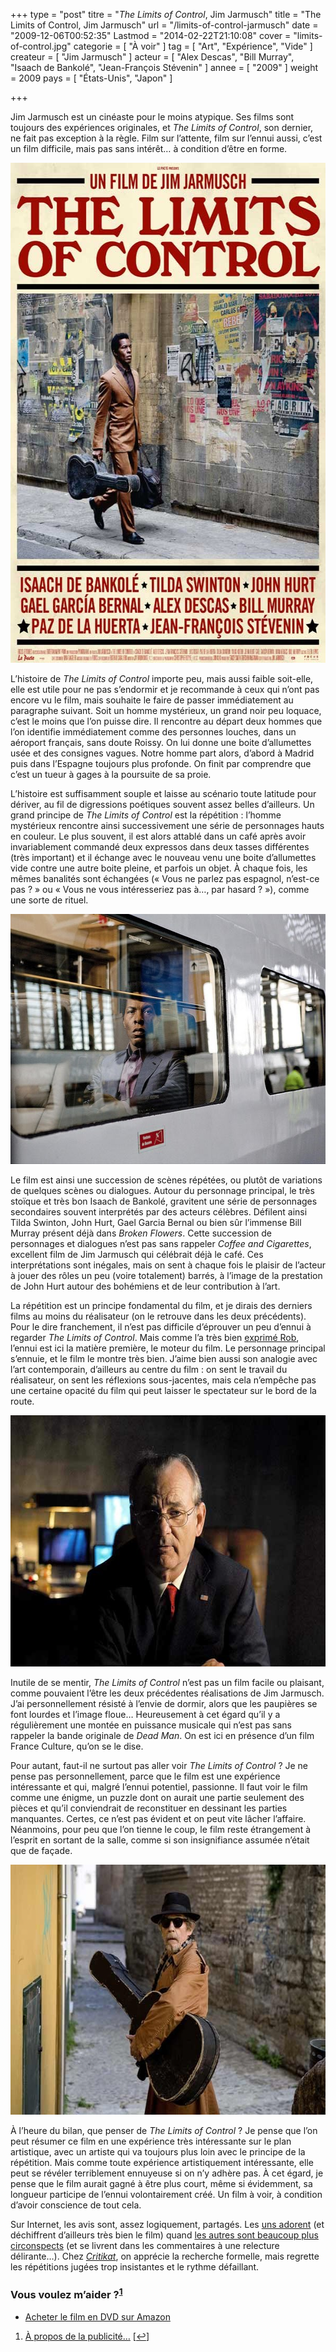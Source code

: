 +++
type = "post"
titre = "<em>The Limits of Control</em>, Jim Jarmusch"
title = "The Limits of Control, Jim Jarmusch"
url = "/limits-of-control-jarmusch"
date = "2009-12-06T00:52:35"
Lastmod = "2014-02-22T21:10:08"
cover = "limits-of-control.jpg"
categorie = [ "À voir" ]
tag = [ "Art", "Expérience", "Vide" ]
createur = [ "Jim Jarmusch" ]
acteur = [ "Alex Descas", "Bill Murray", "Isaach de Bankolé", "Jean-François Stévenin" ]
annee = [ "2009" ]
weight = 2009
pays = [ "États-Unis", "Japon" ]

+++

<p>Jim Jarmusch est un cinéaste pour le moins atypique. Ses films sont toujours des expériences originales, et <em>The Limits of Control</em>, son dernier, ne fait pas exception à la règle. Film sur l&rsquo;attente, film sur l&rsquo;ennui aussi, c&rsquo;est un film difficile, mais pas sans intérêt&#8230; à condition d&rsquo;être en forme.</p>
<div style="text-align: center;"><a href="http://www.allocine.fr/film/fichefilm_gen_cfilm=133396.html"><img class="aligncenter" src="the-limits-of-control-jarmush.jpg" border="0" alt="the-limits-of-control-jarmush.jpg" width="600" height="800" /></a></div>
<p>L&rsquo;histoire de <em>The Limits of Control</em> importe peu, mais aussi faible soit-elle, elle est utile pour ne pas s&rsquo;endormir et je recommande à ceux qui n&rsquo;ont pas encore vu le film, mais souhaite le faire de passer immédiatement au paragraphe suivant. Soit un homme mystérieux, un grand noir peu loquace, c&rsquo;est le moins que l&rsquo;on puisse dire. Il rencontre au départ deux hommes que l&rsquo;on identifie immédiatement comme des personnes louches, dans un aéroport français, sans doute Roissy. On lui donne une boite d&rsquo;allumettes usée et des consignes vagues. Notre homme part alors, d&rsquo;abord à Madrid puis dans l&rsquo;Espagne toujours plus profonde. On finit par comprendre que c&rsquo;est un tueur à gages à la poursuite de sa proie.</p>
<p>L&rsquo;histoire est suffisamment souple et laisse au scénario toute latitude pour dériver, au fil de digressions poétiques souvent assez belles d&rsquo;ailleurs. Un grand principe de <em>The Limits of Control</em> est la répétition : l&rsquo;homme mystérieux rencontre ainsi successivement une série de personnages hauts en couleur. Le plus souvent, il est alors attablé dans un café après avoir invariablement commandé deux expressos dans deux tasses différentes (très important) et il échange avec le nouveau venu une boite d&rsquo;allumettes vide contre une autre boite pleine, et parfois un objet. À chaque fois, les mêmes banalités sont échangées (&laquo;&nbsp;Vous ne parlez pas espagnol, n&rsquo;est-ce pas ?&nbsp;&raquo; ou &laquo;&nbsp;Vous ne vous intéresseriez pas à&#8230;, par hasard ?&nbsp;&raquo;), comme une sorte de rituel.</p>
<div style="text-align: center;"><img class="aligncenter" src="jim-jarmush-limits-control.jpg" border="0" alt="jim-jarmush-limits-control.jpg" width="600" height="400" /></div>
<p>Le film est ainsi une succession de scènes répétées, ou plutôt de variations de quelques scènes ou dialogues. Autour du personnage principal, le très stoïque et très bon Isaach de Bankolé, gravitent une série de personnages secondaires souvent interprétés par des acteurs célèbres. Défilent ainsi Tilda Swinton, John Hurt, Gael Garcia Bernal ou bien sûr l&rsquo;immense Bill Murray présent déjà dans <em>Broken Flowers</em>. Cette succession de personnages et dialogues n&rsquo;est pas sans rappeler <em>Coffee and Cigarettes</em>, excellent film de Jim Jarmusch qui célébrait déjà le café. Ces interprétations sont inégales, mais on sent à chaque fois le plaisir de l&rsquo;acteur à jouer des rôles un peu (voire totalement) barrés, à l&rsquo;image de la prestation de John Hurt autour des bohémiens et de leur contribution à l&rsquo;art.</p>
<p>La répétition est un principe fondamental du film, et je dirais des derniers films au moins du réalisateur (on le retrouve dans les deux précédents). Pour le dire franchement, il n&rsquo;est pas difficile d&rsquo;éprouver un peu d&rsquo;ennui à regarder <em>The Limits of Control</em>. Mais comme l&rsquo;a très bien <a href="http://www.toujoursraison.com/2009/12/limits-of-control.html">exprimé Rob</a>, l&rsquo;ennui est ici la matière première, le moteur du film. Le personnage principal s&rsquo;ennuie, et le film le montre très bien. J&rsquo;aime bien aussi son analogie avec l&rsquo;art contemporain, d&rsquo;ailleurs au centre du film : on sent le travail du réalisateur, on sent les réflexions sous-jacentes, mais cela n&rsquo;empêche pas une certaine opacité du film qui peut laisser le spectateur sur le bord de la route.</p>
<div style="text-align: center;"><img class="aligncenter" src="the-limits-of-control-bill-murray.jpg" border="0" alt="the-limits-of-control-bill murray.jpg" width="600" height="402" /></div>
<p>Inutile de se mentir, <em>The Limits of Control</em> n&rsquo;est pas un film facile ou plaisant, comme pouvaient l&rsquo;être les deux précédentes réalisations de Jim Jarmusch. J&rsquo;ai personnellement résisté à l&rsquo;envie de dormir, alors que les paupières se font lourdes et l&rsquo;image floue&#8230; Heureusement à cet égard qu&rsquo;il y a régulièrement une montée en puissance musicale qui n&rsquo;est pas sans rappeler la bande originale de <em>Dead Man</em>. On est ici en présence d&rsquo;un film France Culture, qu&rsquo;on se le dise.</p>
<p>Pour autant, faut-il ne surtout pas aller voir <em>The Limits of Control</em> ? Je ne pense pas personnellement, parce que le film est une expérience intéressante et qui, malgré l&rsquo;ennui potentiel, passionne. Il faut voir le film comme une énigme, un puzzle dont on aurait une partie seulement des pièces et qu&rsquo;il conviendrait de reconstituer en dessinant les parties manquantes. Certes, ce n&rsquo;est pas évident et on peut vite lâcher l&rsquo;affaire. Néanmoins, pour peu que l&rsquo;on tienne le coup, le film reste étrangement à l&rsquo;esprit en sortant de la salle, comme si son insignifiance assumée n&rsquo;était que de façade.</p>
<div style="text-align: center;"><img class="aligncenter" src="jim-jarmush-limits-control-hurt.jpg" border="0" alt="jim-jarmush-limits-control-hurt.jpg" width="600" height="400" /></div>
<p>À l&rsquo;heure du bilan, que penser de <em>The Limits of Control</em> ? Je pense que l&rsquo;on peut résumer ce film en une expérience très intéressante sur le plan artistique, avec un artiste qui va toujours plus loin avec le principe de la répétition. Mais comme toute expérience artistiquement intéressante, elle peut se révéler terriblement ennuyeuse si on n&rsquo;y adhère pas. À cet égard, je pense que le film aurait gagné à être plus court, même si évidemment, sa longueur participe de l&rsquo;ennui volontairement créé. Un film à voir, à condition d&rsquo;avoir conscience de tout cela.</p>
<p>Sur Internet, les avis sont, assez logiquement, partagés. Les <a href="http://laternamagika.wordpress.com/2009/12/02/the-limits-of-control-de-jim-jarmush/">uns adorent</a> (et déchiffrent d&rsquo;ailleurs très bien le film) quand <a href="http://www.surlarouteducinema.com/archive/2009/12/03/limits-of-control-de-jim-jarmush.html">les autres sont beaucoup plus circonspects</a> (et se livrent dans les commentaires à une relecture délirante&#8230;). Chez <a href="http://www.critikat.com/The-Limits-of-Control.html"><em>Critikat</em></a>, on apprécie la recherche formelle, mais regrette les répétitions jugées trop insistantes et le rythme défaillant.</p>
<div class="amazon">
<h3>Vous voulez m&rsquo;aider ?<sup><a href="#footnote_0_2195" id="identifier_0_2195" class="footnote-link footnote-identifier-link" title="&Agrave; propos de la publicit&eacute;&hellip;">1</a></sup></h3>
<ul>
<li><a href="http://www.amazon.fr/gp/product/B003676MOW/ref=as_li_ss_tl?ie=UTF8&#038;tag=leblogdenic07-21&#038;linkCode=as2&#038;camp=1642&#038;creative=19458&#038;creativeASIN=B003676MOW">Acheter le film en DVD sur Amazon</a></li>
</ul>
</div>
<ol class="footnotes"><li id="footnote_0_2195" class="footnote"><a href="http://voiretmanger.fr/soutien/">À propos de la publicité…</a> [<a href="#identifier_0_2195" class="footnote-link footnote-back-link">&#8617;</a>]</li></ol>

